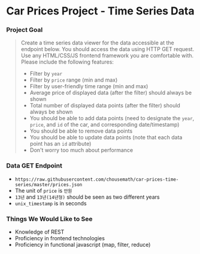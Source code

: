 # Car Prices Project - Time Series Data

### Project Goal

> Create a time series data viewer for the data accessible at the endpoint below. You should access the data using HTTP GET request. Use any HTML/CSS/JS frontend framework you are comfortable with. Please include the following features:
> * Filter by `year`
> * Filter by `price` range (min and max)
> * Filter by user-friendly time range (min and max)
> * Average price of displayed data (after the filter) should always be shown
> * Total number of displayed data points (after the filter) should always be shown
> * You should be able to add data points (need to designate the `year`, `price`, and `id` of the car, and corresponding date/timestamp)
> * You should be able to remove data points
> * You should be able to update data points (note that each data point has an `id` attribute)
> * Don't worry too much about performance

### Data GET Endpoint

* `https://raw.githubusercontent.com/chousemath/car-prices-time-series/master/prices.json`
* The unit of `price` is `만원`
* `13년` and `13년(14년형)` should be seen as two different years
* `unix_timestamp` is in seconds

### Things We Would Like to See

* Knowledge of REST
* Proficiency in frontend technologies
* Proficiency in functional javascript (map, filter, reduce)